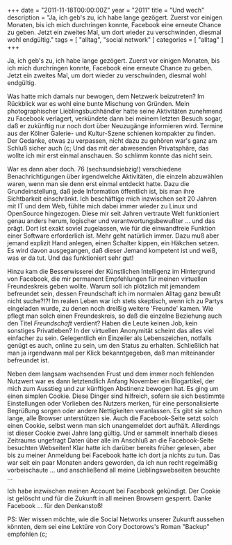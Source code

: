 +++
date = "2011-11-18T00:00:00Z"
year = "2011"
title = "Und wech"
description = "Ja, ich geb's zu, ich habe lange gezögert. Zuerst vor einigen Monaten, bis ich mich durchringen konnte, Facebook eine erneute Chance zu geben. Jetzt ein zweites Mal, um dort wieder zu verschwinden, diesmal wohl endgültig."
tags = [ "alltag", "social network" ]
categories = [ "alltag" ]
+++

Ja, ich geb's zu, ich habe lange gezögert. Zuerst vor einigen Monaten, bis ich mich durchringen konnte, Facebook eine erneute Chance zu geben. Jetzt ein zweites Mal, um dort wieder zu verschwinden, diesmal wohl endgültig.

Was hatte mich damals nur bewogen, dem Netzwerk beizutreten? Im Rückblick war es wohl eine bunte Mischung von Gründen. Mein photographischer Lieblingsbuchhändler hatte seine Aktivitäten zunehmend zu Facebook verlagert, verkündete dann bei meinem letzten Besuch sogar, daß er zukünftig nur noch dort über Neuzugänge informieren wird. Termine aus der Kölner Galerie- und Kultur-Szene schienen kompakter zu finden. Der Gedanke, etwas zu verpassen, nicht dazu zu gehören war's ganz am Schluß sicher auch (c; Und das mit der abwesenden Privatsphäre, das wollte ich mir erst einmal anschauen. So schlimm konnte das nicht sein.

War es dann aber doch. 76 (sechsundsiebzig!) verschiedene Benachrichtigungen über irgendwelche Aktivitäten, die einzeln abzuwählen waren, wenn man sie denn erst einmal entdeckt hatte. Dazu die Grundeinstellung, daß jede Information öffentlich ist, bis man ihre Sichtbarkeit einschränkt. Ich beschäftige mich inzwischen seit 20 Jahren mit IT und dem Web, fühlte mich dabei immer wieder zu Linux und OpenSource hingezogen. Diese mir seit Jahren vertraute Welt funktioniert genau anders herum, logischer und verantwortungsbewußter ... und das prägt. Dort ist exakt soviel zugelassen, wie für die einwandfreie Funktion einer Software erforderlich ist. Mehr geht natürlich immer. Dazu muß aber jemand explizit Hand anlegen, einen Schalter kippen, ein Häkchen setzen. Es wird davon ausgegangen, daß dieser Jemand kompetent ist und weiß, was er da tut. Und das funktioniert sehr gut!

Hinzu kam die Besserwisserei der Künstlichen Intelligenz im Hintergrund von Facebook, die mir permanent Empfehlungen für meinen virtuellen Freundeskreis geben wollte. Warum soll ich plötzlich mit jemandem befreundet sein, dessen Freundschaft ich im normalen Alltag ganz bewußt nicht suche?!?! Im realen Leben war ich stets skeptisch, wenn ich zu Partys eingeladen wurde, zu denen noch dreißig weitere 'Freunde' kamen. Wie pflegt man solch einen Freundeskreis, so daß die einzelne Beziehung auch den Titel <em>Freundschaft</em> verdient? Haben die Leute keinen Job, kein sonstiges Privatleben? In der virtuellen Anonymität scheint das alles viel einfacher zu sein. Gelegentlich ein Einzeiler als Lebenszeichen, notfalls genügt es auch, online zu sein, um den Status zu erhalten. Schließlich hat man ja irgendwann mal per Klick bekanntgegeben, daß man miteinander befreundet ist.

Neben dem langsam wachsenden Frust und dem immer noch fehlenden Nutzwert war es dann letztendlich Anfang November ein Blogartikel, der mich zum Ausstieg und zur künftigen Abstinenz bewogen hat. Es ging um einen  simplen Cookie. Diese Dinger sind hilfreich, sofern sie sich bestimmte Einstellungen oder Vorlieben des Nutzers merken, für eine personalisierte Begrüßung sorgen oder andere Nettigkeiten veranlassen. Es gibt sie schon lange, alle Browser unterstützen sie. Auch die Facebook-Seite setzt solch einen Cookie, selbst wenn man sich unangemeldet dort aufhält. Allerdings ist dieser Cookie zwei Jahre lang gültig. Und er sammelt innerhalb dieses Zeitraums ungefragt Daten über alle im Anschluß an die Facebook-Seite besuchten Webseiten! Klar hatte ich darüber bereits früher gelesen, aber bis zu meiner Anmeldung bei Facebook hatte ich dort ja nichts zu tun. Das war seit ein paar Monaten anders geworden, da ich nun recht regelmäßig vorbeischaute ... und anschließend all meine Lieblingswebseiten besuchte ...

Ich habe inzwischen meinen Account bei Facebook gekündigt. Der Cookie ist gelöscht und für die Zukunft in all meinen Browsern gesperrt. Danke Facebook ... für den Denkanstoß!

PS: Wer wissen möchte, wie die Social Networks unserer Zukunft aussehen könnten, dem sei eine Lektüre von Cory Doctorows's Roman "Backup" empfohlen (c;
